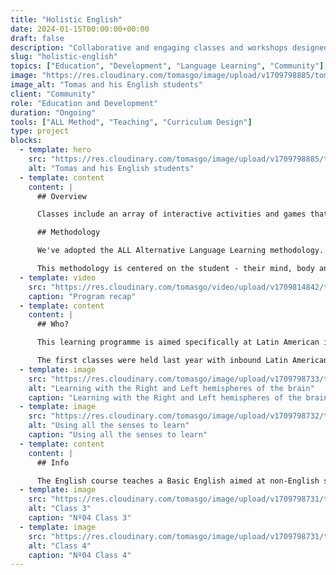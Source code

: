 ```yaml
---
title: "Holistic English"
date: 2024-01-15T00:00:00+00:00
draft: false
description: "Collaborative and engaging classes and workshops designed specifically with the student in mind."
slug: "holistic-english"
topics: ["Education", "Development", "Language Learning", "Community"]
image: "https://res.cloudinary.com/tomasgo/image/upload/v1709798885/tomas-master/img/hol_eng-thumb_ftgtp7.jpg"
image_alt: "Tomas and his English students"
client: "Community"
role: "Education and Development"
duration: "Ongoing"
tools: ["ALL Method", "Teaching", "Curriculum Design"]
type: project
blocks:
  - template: hero
    src: "https://res.cloudinary.com/tomasgo/image/upload/v1709798885/tomas-master/img/hol_eng-thumb_ftgtp7.jpg"
    alt: "Tomas and his English students"
  - template: content
    content: |
      ## Overview

      Classes include an array of interactive activities and games that require participants to take part in. The outcome of each course is to illicit proper learning development of the English langauge. Weaving known and time tested langauge teaching methodologies together. Teaching that is different from mainstream practice.

      ## Methodology

      We've adopted the ALL Alternative Language Learning methodology. 'Students are considered whole beings whose emotional, cognitive and social processes are cared for throughout the learning process.'

      This methodology is centered on the student - their mind, body and emotions - thus ensuring natural, accelerated and brain-friendly learning. — ALL Method®
  - template: video
    src: "https://res.cloudinary.com/tomasgo/video/upload/v1709814842/tomas-master/videos/AG_CT_Post_3_Holistic_English_video_uajosw.mp4"
    caption: "Program recap"
  - template: content
    content: |
      ## Who?

      This learning programme is aimed specifically at Latin American immigrants who are new the English langauge and are adjusting to their new life in New Zealand

      The first classes were held last year with inbound Latin American students. (An ethnic mix of Chilean, Colombian and Argentinean students.) After concluding training from All Method, myself and my colleague, facilitated a total of 10 classes.
  - template: image
    src: "https://res.cloudinary.com/tomasgo/image/upload/v1709798733/tomas-master/img/hol_img_5_x6rayc.webp"
    alt: "Learning with the Right and Left hemispheres of the brain"
    caption: "Learning with the Right and Left hemispheres of the brain"
  - template: image
    src: "https://res.cloudinary.com/tomasgo/image/upload/v1709798732/tomas-master/img/hol_img_4_phy5gv.webp"
    alt: "Using all the senses to learn"
    caption: "Using all the senses to learn"
  - template: content
    content: |
      ## Info

      The English course teaches a Basic English aimed at non-English speakers and complete Beginners. The course material/manual is heavily focused on the construction industry within New Zealand, trades/tradie culture, New Zealand slang, common conversation/dialogues, and day in the life scenarios.
  - template: image
    src: "https://res.cloudinary.com/tomasgo/image/upload/v1709798731/tomas-master/img/hol_img_2_dfydm4.jpg"
    alt: "Class 3"
    caption: "Nº04 Class 3"
  - template: image
    src: "https://res.cloudinary.com/tomasgo/image/upload/v1709798731/tomas-master/img/hol_img_3_uepsob.jpg"
    alt: "Class 4"
    caption: "Nº04 Class 4"
---
```


